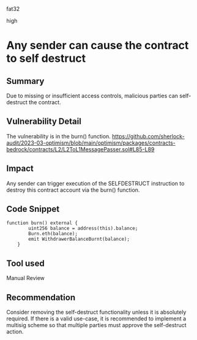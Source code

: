 fat32

high

# Any sender can cause the contract to self destruct

## Summary

Due to missing or insufficient access controls, malicious parties can self-destruct the contract.
## Vulnerability Detail

The vulnerability is in the burn() function.
https://github.com/sherlock-audit/2023-03-optimism/blob/main/optimism/packages/contracts-bedrock/contracts/L2/L2ToL1MessagePasser.sol#L85-L89
## Impact

Any sender can trigger execution of the SELFDESTRUCT instruction to destroy this contract account via the burn() function. 
## Code Snippet
```solidity
function burn() external {
        uint256 balance = address(this).balance;
        Burn.eth(balance);
        emit WithdrawerBalanceBurnt(balance);
    }
```
## Tool used

Manual Review

## Recommendation
Consider removing the self-destruct functionality unless it is absolutely required. If there is a valid use-case, it is recommended to implement a multisig scheme so that multiple parties must approve the self-destruct action.